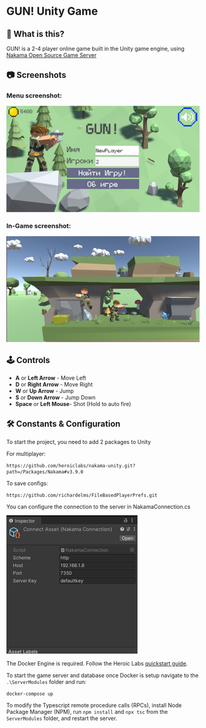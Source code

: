 # GUN! Unity Game

## 💬 What is this?
GUN! is a 2-4 player online game built in the Unity game engine, using [Nakama Open Source Game Server](https://heroiclabs.com/nakama-opensource/)

## 📷 Screenshots
### Menu screenshot:
![MainMenu](https://github.com/LehaSex/GUN-Game/blob/main/Screen_Menu.png?raw=true "Main Menu")
### In-Game screenshot:
![InGame](https://github.com/LehaSex/GUN-Game/blob/main/Ingame_Screen.png?raw=true "In Game")

## 🕹️ Controls

- **A** or **Left Arrow** - Move Left
- **D** or **Right Arrow** - Move Right
- **W** or **Up Arrow** - Jump
- **S** or **Down Arrow** - Jump Down
- **Space** or **Left Mouse**- Shot (Hold to auto fire)

## 🛠️ Constants & Configuration
To start the project, you need to add 2 packages to Unity

For multiplayer:
```
https://github.com/heroiclabs/nakama-unity.git?path=/Packages/Nakama#v3.9.0
```

To save configs:
```
https://github.com/richardelms/FileBasedPlayerPrefs.git
```

You can configure the connection to the server in NakamaConnection.cs

![Connection](https://github.com/LehaSex/GUN-Game/blob/main/Connection_Screen.png?raw=true "Connection Setup")

The Docker Engine is required. Follow the Heroic Labs <a href="https://heroiclabs.com/docs/install-docker-quickstart/">quickstart guide</a>.

To start the game server and database once Docker is setup navigate to the `.\ServerModules` folder and run:

```
docker-compose up
```

To modify the Typescript remote procedure calls (RPCs), install Node Package Manager (NPM), run `npm install` and `npx tsc` from the `ServerModules` folder, and restart the server.



